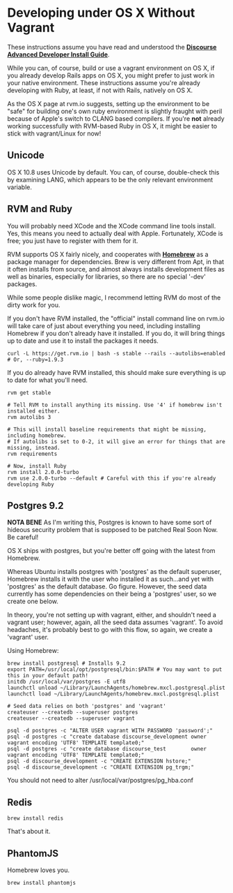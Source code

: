 # Developing under OS X Without Vagrant

These instructions assume you have read and understood the **[Discourse Advanced Developer Install Guide](https://github.com/discourse/discourse/blob/master/docs/DEVELOPER-ADVANCED.md)**. 

While you can, of course, build or use a vagrant environment on OS X, if you already develop Rails apps on OS X, you might prefer to just work in your native environment. These instructions assume you're already developing with Ruby, at least, if not with Rails, natively on OS X.

As the OS X page at rvm.io suggests, setting up the environment to be "safe" for building one's own ruby environment is slightly fraught with peril because of Apple's switch to CLANG based compilers. If you're **not** already working successfully with RVM-based Ruby in OS X, it might be easier to stick with vagrant/Linux for now!

## Unicode

OS X 10.8 uses Unicode by default. You can, of course, double-check this by examining LANG, which appears to be the only relevant environment variable.

## RVM and Ruby

You will probably need XCode and the XCode command line tools install. Yes, this means you need to actually deal with Apple. Fortunately, XCode is free; you just have to register with them for it.

RVM supports OS X fairly nicely, and cooperates with **[Homebrew](http://mxcl.github.com/homebrew)** as a package manager for dependencies. Brew is very different from Apt, in that it often installs from source, and almost always installs development files as well as binaries, especially for libraries, so there are no special '-dev' packages.

While some people dislike magic, I recommend letting RVM do most of the dirty work for you.

If you don't have RVM installed, the "official" install command line on rvm.io will take care of just about everything you need, including installing Homebrew if you don't already have it installed. If you do, it will bring things up to date and use it to install the packages it needs.

    curl -L https://get.rvm.io | bash -s stable --rails --autolibs=enabled # Or, --ruby=1.9.3

If you do already have RVM installed, this should make sure everything is up to date for what you'll need.

    rvm get stable

    # Tell RVM to install anything its missing. Use '4' if homebrew isn't installed either.
    rvm autolibs 3

    # This will install baseline requirements that might be missing, including homebrew.
    # If autolibs is set to 0-2, it will give an error for things that are missing, instead.
    rvm requirements

    # Now, install Ruby
    rvm install 2.0.0-turbo
    rvm use 2.0.0-turbo --default # Careful with this if you're already developing Ruby

## Postgres 9.2

**NOTA BENE** As I'm writing this, Postgres is known to have some sort of hideous security problem that is supposed to be patched Real Soon Now. Be careful!

OS X ships with postgres, but you're better off going with the latest from Homebrew.

Whereas Ubuntu installs postgres with 'postgres' as the default superuser, Homebrew installs it with the user who installed it as such...and yet with 'postgres' as the default database. Go figure. However, the seed data currently has some dependencies on their being a 'postgres' user, so we create one below.

In theory, you're not setting up with vagrant, either, and shouldn't need a vagrant user; however, again, all the seed data assumes 'vagrant'. To avoid headaches, it's probably best to go with this flow, so again, we create a 'vagrant' user.

Using Homebrew:

    brew install postgresql # Installs 9.2
    export PATH=/usr/local/opt/postgresql/bin:$PATH # You may want to put this in your default path!
    initdb /usr/local/var/postgres -E utf8
    launchctl unload ~/Library/LaunchAgents/homebrew.mxcl.postgresql.plist
    launchctl load ~/Library/LaunchAgents/homebrew.mxcl.postgresql.plist

    # Seed data relies on both 'postgres' and 'vagrant'
    createuser --createdb --superuser postgres
    createuser --createdb --superuser vagrant

    psql -d postgres -c "ALTER USER vagrant WITH PASSWORD 'password';"
    psql -d postgres -c "create database discourse_development owner vagrant encoding 'UTF8' TEMPLATE template0;"
    psql -d postgres -c "create database discourse_test        owner vagrant encoding 'UTF8' TEMPLATE template0;"
    psql -d discourse_development -c "CREATE EXTENSION hstore;"
    psql -d discourse_development -c "CREATE EXTENSION pg_trgm;"

You should not need to alter /usr/local/var/postgres/pg_hba.conf

## Redis

    brew install redis

That's about it.

## PhantomJS

Homebrew loves you.

    brew install phantomjs




